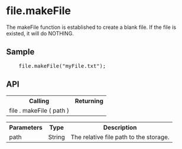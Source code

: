 <H1>file.makeFile</H1>

The makeFile function is established to create a blank file. If the file is existed, it will do NOTHING.

<h2>Sample</h2>
<pre>
	file.makeFile("myFile.txt");
</pre>

<h2>API</h2>

<table>
<tr><th>Calling</th><th>Returning</th></tr>
<tr><td>file . makeFile ( path )</td><td></td></tr>
</table>


<table>
<tr><th>Parameters</th><th>Type</th><th>Description</th></tr>
<tr><td>path</td><td>String</td><td>The relative file path to the storage.</td></tr>
</table>
